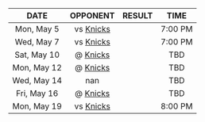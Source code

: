 |    DATE     |         OPPONENT         |  RESULT  |  TIME   |
|:-----------:|:------------------------:|:--------:|:-------:|
| Mon, May 5  | vs [Knicks](/r/NYKnicks) |          | 7:00 PM |
| Wed, May 7  | vs [Knicks](/r/NYKnicks) |          | 7:00 PM |
| Sat, May 10 | @ [Knicks](/r/NYKnicks)  |          |   TBD   |
| Mon, May 12 | @ [Knicks](/r/NYKnicks)  |          |   TBD   |
| Wed, May 14 |           nan            |          |   TBD   |
| Fri, May 16 | @ [Knicks](/r/NYKnicks)  |          |   TBD   |
| Mon, May 19 | vs [Knicks](/r/NYKnicks) |          | 8:00 PM |